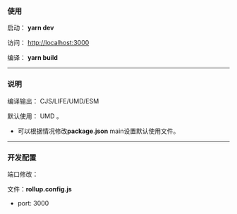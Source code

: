 <!--
 * @Author: Allen OYang
 * @Date: 2021-06-22 09:00:56
 * @Descripttion: 
 * @LastEditTime: 2021-06-30 10:37:27
 * @FilePath: /plugin-template/README.md
-->
### 使用


启动： **yarn dev**

访问： [http://localhost:3000](http://localhost:3000)

编译： **yarn build**



---

### 说明

编译输出： CJS/LIFE/UMD/ESM

默认使用： UMD 。
-  可以根据情况修改**package.json** main设置默认使用文件。

---


### 开发配置

端口修改：

文件：**rollup.config.js**

- port: 3000




